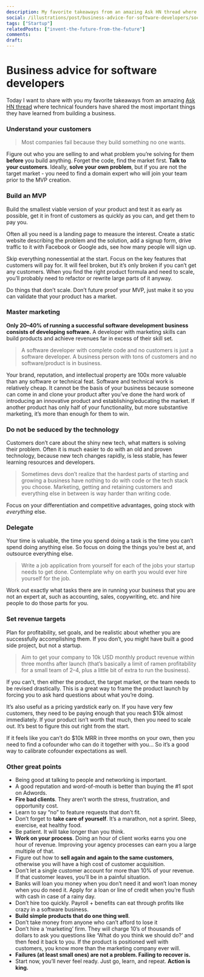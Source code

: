 ```yaml
---
description: My favorite takeaways from an amazing Ask HN thread where technical founders shared the most important things they have learned from building a business.
social: /illustrations/post/business-advice-for-software-developers/social.png
tags: ["Startup"]
relatedPosts: ["invent-the-future-from-the-future"]
comments: 
draft:
---
```


<h1 className="h1-header orange-pattern">Business advice for software developers</h1>

Today I want to share with you my favorite takeaways from an amazing [Ask HN thread](https://news.ycombinator.com/item?id=14146850) where technical founders have shared the most important things they have learned from building a business.

### Understand your customers
> Most companies fail because they build something no one wants.

Figure out who you are selling to and what problem you’re solving for them **before** you build anything. Forget the code, find the market first. **Talk to your customers**. Ideally, **solve your own problem**, but if you are not the target market - you need to find a domain expert who will join your team prior to the MVP creation.

### Build an MVP
Build the smallest viable version of your product and test it as early as possible, get it in front of customers as quickly as you can, and get them to pay you.

Often all you need is a landing page to measure the interest. Create a static website describing the problem and the solution, add a signup form, drive traffic to it with Facebook or Google ads, see how many people will sign up.

Skip everything nonessential at the start. Focus on the key features that customers will pay for. It will feel broken, but it’s only broken if you can’t get any customers. When you find the right product formula and need to scale, you’ll probably need to refactor or rewrite large parts of it anyway.

Do things that don’t scale. Don’t future proof your MVP, just make it so you can validate that your product has a market.

### Master marketing
**Only 20–40% of running a successful software development business consists of developing software.** A developer with marketing skills can build products and achieve revenues far in excess of their skill set. 

> A software developer with complete code and no customers is just a software developer. A business person with tons of customers and no software/product is in business.

Your brand, reputation, and intellectual property are 100x more valuable than any software or technical feat. Software and technical work is relatively cheap. It cannot be the basis of your business because someone can come in and clone your product after you’ve done the hard work of introducing an innovative product and establishing/educating the market. If another product has only half of your functionality, but more substantive marketing, it’s more than enough for them to win.

### Do not be seduced by the technology
Customers don’t care about the shiny new tech, what matters is solving their problem. Often it is much easier to do with an old and proven technology, because new tech changes rapidly, is less stable, has fewer learning resources and developers.

> Sometimes devs don’t realize that the hardest parts of starting and growing a business have nothing to do with code or the tech stack you choose. Marketing, getting and retaining customers and everything else in between is way harder than writing code.

Focus on your differentiation and competitive advantages, going stock with *everything* else.

### Delegate
Your time is valuable, the time you spend doing a task is the time you can’t spend doing anything else. So focus on doing the things you’re best at, and outsource everything else.

> Write a job application from yourself for each of the jobs your startup needs to get done. Contemplate why on earth you would ever hire yourself for the job.

Work out exactly what tasks there are in running your business that you are not an expert at, such as accounting, sales, copywriting, etc. and hire people to do those parts for you.

### Set revenue targets
Plan for profitability, set goals, and be realistic about whether you are successfully accomplishing them. If you don’t, you might have built a good side project, but not a startup.

> Aim to get your company to 10k USD monthly product revenue within three months after launch (that’s basically a limit of ramen profitability for a small team of 2–4, plus a little bit of extra to run the business).

If you can’t, then either the product, the target market, or the team needs to be revised drastically. This is a great way to frame the product launch by forcing you to ask hard questions about what you’re doing.

It’s also useful as a pricing yardstick early on. If you have very few customers, they need to be paying enough that you reach $10k almost immediately. If your product isn’t worth that much, then you need to scale out. It’s best to figure this out right from the start.

If it feels like you can’t do $10k MRR in three months on your own, then you need to find a cofounder who can do it together with you… So it’s a good way to calibrate cofounder expectations as well.

### Other great points
-   Being good at talking to people and networking is important.
-   A good reputation and word-of-mouth is better than buying the #1 spot on Adwords.
-   **Fire bad clients**. They aren’t worth the stress, frustration, and opportunity cost.
-   Learn to say “no” to feature requests that don’t fit.
-   Don’t forget to **take care of yourself**. It’s a marathon, not a sprint. Sleep, exercise, eat healthy food.
-   Be patient. It will take longer than you think.
-   **Work on your process**. Doing an hour of client works earns you one hour of revenue. Improving your agency processes can earn you a large multiple of that.
-   Figure out how to **sell again and again to the same customers**, otherwise you will have a high cost of customer acquisition.
-   Don’t let a single customer account for more than 10% of your revenue. If that customer leaves, you’ll be in a painful situation.
-   Banks will loan you money when you don’t need it and won’t loan money when you do need it. Apply for a loan or line of credit when you’re flush with cash in case of a rainy day.
-   Don’t hire too quickly. Payroll + benefits can eat through profits like crazy in a software business.
-   **Build simple products that do one thing well**.
-   Don’t take money from anyone who can’t afford to lose it
-   Don’t hire a ‘marketing’ firm. They will charge 10’s of thousands of dollars to ask you questions like ‘What do you think we should do?’ and then feed it back to you. If the product is positioned well with customers, you know more than the marketing company ever will.
-   **Failures (at least small ones) are not a problem. Failing to recover is.**
-   Start now, you’ll never feel ready. Just go, learn, and repeat. **Action is king.**